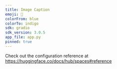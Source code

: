 ```yaml
---
title: Image Caption
emoji: 🏅
colorFrom: blue
colorTo: indigo
sdk: gradio
sdk_version: 3.0.5
app_file: app.py
pinned: true
---
```


Check out the configuration reference at https://huggingface.co/docs/hub/spaces#reference